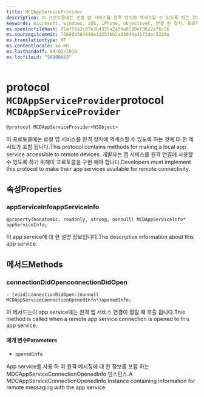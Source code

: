 ```yaml
---
title: MCDAppServiceProvider
description: 이 프로토콜에는 로컬 앱 서비스를 원격 장치에 액세스할 수 있도록 하는 것에 대 한 메서드가 포함 됩니다.
keywords: microsoft, windows, iOS, iPhone, objectiveC, 연결 된 장치, 프로젝트 로마
ms.openlocfilehash: f5af56a2c87e3b4335a2a59a0130ef3622af6c26
ms.sourcegitcommit: 75680b384946e11257bb2a33044a3172dec5220e
ms.translationtype: MT
ms.contentlocale: ko-KR
ms.lasthandoff: 04/02/2019
ms.locfileid: "58908665"
---
```

# <a name="protocol-mcdappserviceprovider"></a><span data-ttu-id="05597-104">protocol `MCDAppServiceProvider`</span><span class="sxs-lookup"><span data-stu-id="05597-104">protocol `MCDAppServiceProvider`</span></span>

```
@protocol MCDAppServiceProvider<NSObject>
```

<span data-ttu-id="05597-105">이 프로토콜에는 로컬 앱 서비스를 원격 장치에 액세스할 수 있도록 하는 것에 대 한 메서드가 포함 됩니다.</span><span class="sxs-lookup"><span data-stu-id="05597-105">This protocol contains methods for making a local app service accessible to remote devices.</span></span> <span data-ttu-id="05597-106">개발자는 앱 서비스를 원격 연결에 사용할 수 있도록 하기 위해이 프로토콜을 구현 해야 합니다.</span><span class="sxs-lookup"><span data-stu-id="05597-106">Developers must implement this protocol to make their app services available for remote connectivity.</span></span>

## <a name="properties"></a><span data-ttu-id="05597-107">속성</span><span class="sxs-lookup"><span data-stu-id="05597-107">Properties</span></span>
 
### <a name="appserviceinfo"></a><span data-ttu-id="05597-108">appServiceInfo</span><span class="sxs-lookup"><span data-stu-id="05597-108">appServiceInfo</span></span>
`@property(nonatomic, readonly, strong, nonnull) MCDAppServiceInfo* appServiceInfo;`

<span data-ttu-id="05597-109">이 app service에 대 한 설명 정보입니다.</span><span class="sxs-lookup"><span data-stu-id="05597-109">The descriptive information about this app service.</span></span>

## <a name="methods"></a><span data-ttu-id="05597-110">메서드</span><span class="sxs-lookup"><span data-stu-id="05597-110">Methods</span></span>

### <a name="connectiondidopen"></a><span data-ttu-id="05597-111">connectionDidOpen</span><span class="sxs-lookup"><span data-stu-id="05597-111">connectionDidOpen</span></span>
`- (void)connectionDidOpen:(nonnull MCDAppServiceConnectionOpenedInfo*)openedInfo;`

<span data-ttu-id="05597-112">이 메서드는이 app service에는 원격 앱 서비스 연결이 열릴 때 호출 됩니다.</span><span class="sxs-lookup"><span data-stu-id="05597-112">This method is called when a remote app service connection is opened to this app service.</span></span>

#### <a name="parameters"></a><span data-ttu-id="05597-113">매개 변수</span><span class="sxs-lookup"><span data-stu-id="05597-113">Parameters</span></span> 
* `openedInfo`

<span data-ttu-id="05597-114">App service를 사용 하 여 원격 메시징에 대 한 정보를 포함 하는 MDCAppServiceConnectionOpenedInfo 인스턴스.</span><span class="sxs-lookup"><span data-stu-id="05597-114">A MDCAppServiceConnectionOpenedInfo instance containing information for remote messaging with the app service.</span></span>